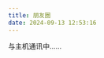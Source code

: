```yaml
---
title: 朋友圈
date: 2024-09-13 12:53:16
---
```


<!-- 挂载友链朋友圈的容器 -->
<div class="post-content">
<div id="cf-container">与主机通讯中……</div>
</div>
<!-- 加样式和功能代码 -->
<!-- 将apiurl改成你后端生成的api地址 -->
<script type="text/javascript">
  var fdataUser = {
    apiurl: 'https://raw.githubusercontent.com/tianpengwan/Scripts-library/main/friends.json/'
  }
</script>
<link rel="stylesheet" href="https://cdn.jsdelivr.net/gh/lmm214/immmmm/themes/hello-friend/static/fcircle-beta.css">
<script type="text/javascript" src="https://cdn.jsdelivr.net/gh/lmm214/immmmm/themes/hello-friend/static/fcircle-beta.js"></script>